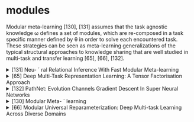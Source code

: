 # modules
Modular meta-learning [130], [131] assumes that the task agnostic knowledge ω defines a set of modules, which are re-composed in a task specific manner defined by θ in order to solve each encountered task. These strategies can be seen as meta-learning generalizations of the typical structural approaches to knowledge sharing that are well studied in multi-task and transfer learning [65], [66], [132].
<!-- REFERENCE -->


<details>
<summary>[131] Neu- ´ ral Relational Inference With Fast Modular Meta-learning</summary>
<br>
<!-- (neu_ral_relational_inference_with_fast_modular_meta_learning.md) -->

# neu_ral_relational_inference_with_fast_modular_meta_learning.md

<!-- REFERENCE -->


[Neu- ´ ral Relational Inference With Fast Modular Meta-learning](../papers/neu_ral_relational_inference_with_fast_modular_meta_learning.md)

</details>



<details>
<summary>[65] Deep Multi-Task Representation Learning: A Tensor Factorisation Approach</summary>
<br>
<!-- (deep_multi_task_representation_learning_a_tensor_factorisation_approach.md) -->

# deep_multi_task_representation_learning_a_tensor_factorisation_approach.md

<!-- REFERENCE -->


[Deep Multi-Task Representation Learning: A Tensor Factorisation Approach](../papers/deep_multi_task_representation_learning_a_tensor_factorisation_approach.md)

</details>



<details>
<summary>[132] PathNet: Evolution Channels Gradient Descent In Super Neural Networks</summary>
<br>
<!-- (pathnet_evolution_channels_gradient_descent_in_super_neural_networks.md) -->

# pathnet_evolution_channels_gradient_descent_in_super_neural_networks.md

<!-- REFERENCE -->


[PathNet: Evolution Channels Gradient Descent In Super Neural Networks](../papers/pathnet_evolution_channels_gradient_descent_in_super_neural_networks.md)

</details>



<details>
<summary>[130] Modular Meta- ´ learning</summary>
<br>
<!-- (modular_meta_learning.md) -->

# modular_meta_learning.md

<!-- REFERENCE -->


[Modular Meta- ´ learning](../papers/modular_meta_learning.md)

</details>



<details>
<summary>[66] Modular Universal Reparameterization: Deep Multi-task Learning Across Diverse Domains</summary>
<br>
<!-- (modular_universal_reparameterization_deep_multi_task_learning_across_diverse_domains.md) -->

# modular_universal_reparameterization_deep_multi_task_learning_across_diverse_domains.md

<!-- REFERENCE -->


[Modular Universal Reparameterization: Deep Multi-task Learning Across Diverse Domains](../papers/modular_universal_reparameterization_deep_multi_task_learning_across_diverse_domains.md)

</details>

